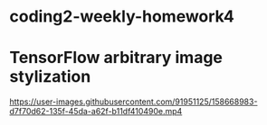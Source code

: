 # coding2-weekly-homework4
# TensorFlow arbitrary image stylization



https://user-images.githubusercontent.com/91951125/158668983-d7f70d62-135f-45da-a62f-b11df410490e.mp4


